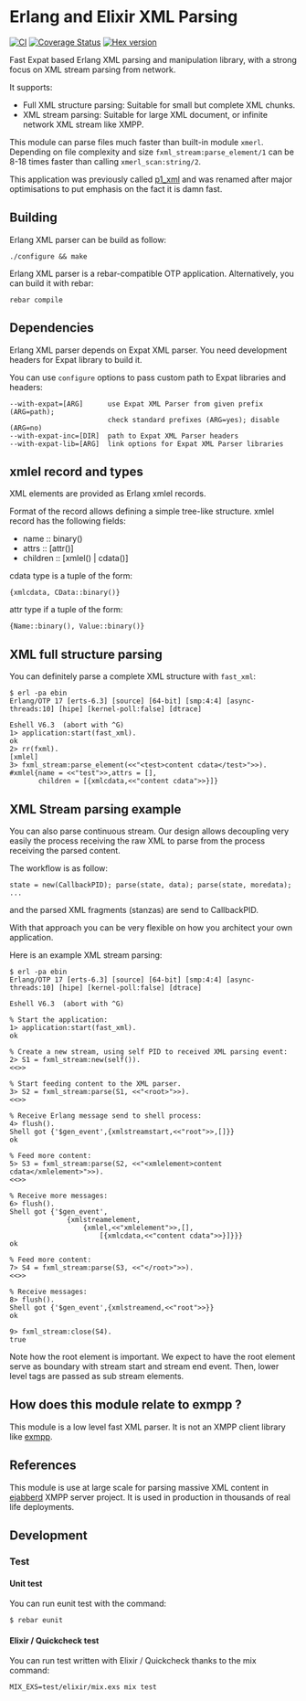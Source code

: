 # Erlang and Elixir XML Parsing

[![CI](https://github.com/processone/fast_xml/actions/workflows/ci.yml/badge.svg?branch=master)](https://github.com/processone/fast_xml/actions/workflows/ci.yml)
[![Coverage Status](https://coveralls.io/repos/processone/fast_xml/badge.svg?branch=master&service=github)](https://coveralls.io/github/processone/fast_xml?branch=master)
[![Hex version](https://img.shields.io/hexpm/v/fast_xml.svg "Hex version")](https://hex.pm/packages/fast_xml)

Fast Expat based Erlang XML parsing and manipulation library, with a
strong focus on XML stream parsing from network.

It supports:

- Full XML structure parsing: Suitable for small but complete XML chunks.
- XML stream parsing: Suitable for large XML document, or infinite
  network XML stream like XMPP.

This module can parse files much faster than built-in module `xmerl`.
Depending on file complexity and size `fxml_stream:parse_element/1` can
be 8-18 times faster than calling `xmerl_scan:string/2`.

This application was previously called
[p1_xml](https://github.com/processone/xml) and was renamed after
major optimisations to put emphasis on the fact it is damn fast.

## Building

Erlang XML parser can be build as follow:

    ./configure && make

Erlang XML parser is a rebar-compatible OTP
application. Alternatively, you can build it with rebar:

    rebar compile

## Dependencies

Erlang XML parser depends on Expat XML parser. You need development
headers for Expat library to build it.

You can use `configure` options to pass custom path to Expat libraries and headers:

    --with-expat=[ARG]      use Expat XML Parser from given prefix (ARG=path);
                            check standard prefixes (ARG=yes); disable (ARG=no)
    --with-expat-inc=[DIR]  path to Expat XML Parser headers
    --with-expat-lib=[ARG]  link options for Expat XML Parser libraries

## xmlel record and types

XML elements are provided as Erlang xmlel records.

Format of the record allows defining a simple tree-like
structure. xmlel record has the following fields:

- name     :: binary()
- attrs    :: [attr()]
- children :: [xmlel() | cdata()]

cdata type is a tuple of the form:

    {xmlcdata, CData::binary()}

attr type if a tuple of the form:

    {Name::binary(), Value::binary()}

## XML full structure parsing

You can definitely parse a complete XML structure with `fast_xml`:

```shell
$ erl -pa ebin
Erlang/OTP 17 [erts-6.3] [source] [64-bit] [smp:4:4] [async-threads:10] [hipe] [kernel-poll:false] [dtrace]

Eshell V6.3  (abort with ^G)
1> application:start(fast_xml).
ok
2> rr(fxml).
[xmlel]
3> fxml_stream:parse_element(<<"<test>content cdata</test>">>).
#xmlel{name = <<"test">>,attrs = [],
       children = [{xmlcdata,<<"content cdata">>}]}
```

## XML Stream parsing example

You can also parse continuous stream. Our design allows decoupling
very easily the process receiving the raw XML to parse from the
process receiving the parsed content.

The workflow is as follow:

    state = new(CallbackPID); parse(state, data); parse(state, moredata); ...

and the parsed XML fragments (stanzas) are send to CallbackPID.

With that approach you can be very flexible on how you architect your
own application.

Here is an example XML stream parsing:

```shell
$ erl -pa ebin
Erlang/OTP 17 [erts-6.3] [source] [64-bit] [smp:4:4] [async-threads:10] [hipe] [kernel-poll:false] [dtrace]

Eshell V6.3  (abort with ^G)

% Start the application:
1> application:start(fast_xml).
ok

% Create a new stream, using self PID to received XML parsing event:
2> S1 = fxml_stream:new(self()).
<<>>

% Start feeding content to the XML parser.
3> S2 = fxml_stream:parse(S1, <<"<root>">>).
<<>>

% Receive Erlang message send to shell process:
4> flush().
Shell got {'$gen_event',{xmlstreamstart,<<"root">>,[]}}
ok

% Feed more content:
5> S3 = fxml_stream:parse(S2, <<"<xmlelement>content cdata</xmlelement>">>).
<<>>

% Receive more messages:
6> flush().
Shell got {'$gen_event',
              {xmlstreamelement,
                  {xmlel,<<"xmlelement">>,[],
                      [{xmlcdata,<<"content cdata">>}]}}}
ok

% Feed more content:
7> S4 = fxml_stream:parse(S3, <<"</root>">>).      
<<>>

% Receive messages:
8> flush().
Shell got {'$gen_event',{xmlstreamend,<<"root">>}}
ok

9> fxml_stream:close(S4).
true
```

Note how the root element is important. We expect to have the root
element serve as boundary with stream start and stream end
event. Then, lower level tags are passed as sub stream elements.

## How does this module relate to exmpp ?

This module is a low level fast XML parser. It is not an XMPP client
library like [exmpp](https://processone.github.io/exmpp/).

## References

This module is use at large scale for parsing massive XML content in
[ejabberd](https://www.ejabberd.im) XMPP server project. It is used in
production in thousands of real life deployments.

## Development

### Test

#### Unit test

You can run eunit test with the command:

    $ rebar eunit

#### Elixir / Quickcheck test

You can run test written with Elixir / Quickcheck thanks to the mix command:

    MIX_EXS=test/elixir/mix.exs mix test

